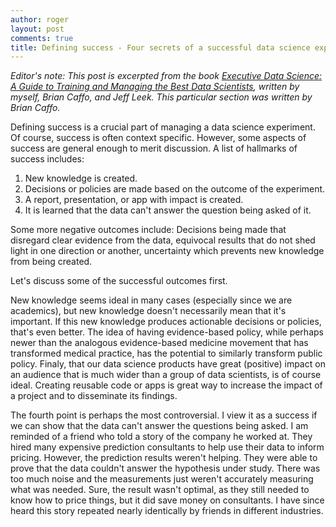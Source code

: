 ```yaml
---
author: roger
layout: post
comments: true
title: Defining success - Four secrets of a successful data science experiment
---
```


*Editor's note: This post is excerpted from the book [Executive Data Science: A Guide to Training and Managing the Best Data Scientists](https://leanpub.com/eds), written by myself, Brian Caffo, and Jeff Leek. This particular section was written by Brian Caffo.*

Defining success is a crucial part of managing a data science experiment. Of course, success is often context specific. However, some aspects of success are general enough to merit discussion. A list of hallmarks of success includes:

1. New knowledge is created.
2. Decisions or policies are made based on the outcome of the experiment.
3. A report, presentation, or app with impact is created.
4. It is learned that the data can't answer the question being asked of it.

Some more negative outcomes include: Decisions being made that disregard clear evidence from the data, equivocal results that do not shed light in one direction or another, uncertainty which prevents new knowledge from being created.

Let's discuss some of the successful outcomes first.

New knowledge seems ideal in many cases (especially since we are academics), but new knowledge doesn't necessarily mean that it's important. If this new knowledge produces actionable decisions or policies, that's even better. The idea of having evidence-based policy, while perhaps newer than the analogous evidence-based medicine movement that has transformed medical practice, has the potential to similarly transform public policy. Finaly, that our data science products have great (positive) impact on an audience that is much wider than a group of data scientists, is of course ideal. Creating reusable code or apps is great way to increase the impact of a project and to disseminate its findings.

The fourth point is perhaps the most controversial. I view it as a success if we can show that the data can't answer the questions being asked. I am reminded of a friend who told a story of the company he worked at. They hired many expensive prediction consultants to help use their data to inform pricing. However, the prediction results weren't helping. They were able to prove that the data couldn't answer the hypothesis under study. There was too much noise and the measurements just weren't accurately measuring what was needed. Sure, the result wasn't optimal, as they still needed to know how to price things, but it did save money on consultants. I have since heard this story repeated nearly identically by friends in different industries.
